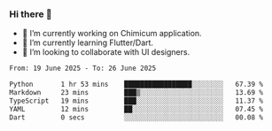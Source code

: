 ### Hi there 👋

<!--
**devcat37/devcat37** is a ✨ _special_ ✨ repository because its `README.md` (this file) appears on your GitHub profile.-->


- 🔭 I’m currently working on Chimicum application.
- 🌱 I’m currently learning Flutter/Dart.
- 👯 I’m looking to collaborate with UI designers.
<!-- - 🤔 I’m looking for help with ... -->

<!--START_SECTION:waka-->

```txt
From: 19 June 2025 - To: 26 June 2025

Python       1 hr 53 mins    █████████████████░░░░░░░░   67.39 %
Markdown     23 mins         ███▒░░░░░░░░░░░░░░░░░░░░░   13.69 %
TypeScript   19 mins         ███░░░░░░░░░░░░░░░░░░░░░░   11.37 %
YAML         12 mins         ██░░░░░░░░░░░░░░░░░░░░░░░   07.45 %
Dart         0 secs          ░░░░░░░░░░░░░░░░░░░░░░░░░   00.08 %
```

<!--END_SECTION:waka-->
